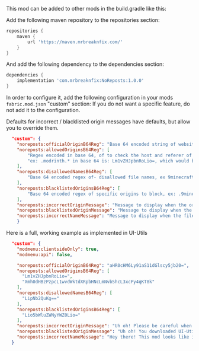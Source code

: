 This mod can be added to other mods in the build.gradle like this:

Add the following maven repository to the repositories section:
```groovy
repositories {
	maven {
		url 'https://maven.mrbreaknfix.com/'
	}
}
```
And add the following dependency to the dependencies section:
```groovy
dependencies {
    implementation 'com.mrbreaknfix:NoReposts:1.0.0'
}
```

In order to configure it, add the following configuration in your mods `fabric.mod.json` "custom" section:
If you do not want a specific feature, do not add it to the configuration.

Defaults for incorrect / blacklisted origin messages have defaults, but allow you to override them.
```json
  "custom": {
    "noreposts:officialOriginB64Reg": "Base 64 encoded string of website where your mod should be downloaded from",
    "noreposts:allowedOriginsB64Reg": [
        "Regex encoded in base 64, of to check the host and referer of the download's origin",
        "ex: .modrinth.* in base 64 is: Lm1vZHJpbnRoLio=, which would be put here"
    ],
    "noreposts:disallowedNamesB64Reg": [
        "Base 64 encoded regex of- disallowed file names, ex 9minecraft usally contains 'Mod' in the name, so we can block it"
    ],
    "noreposts:blacklistedOriginsB64Reg": [
        "Base 64 encoded regex of specific origins to block, ex: .9minecraft.* which cannot trigger by mistake"
    ],
    "noreposts:incorrectOriginMessage": "Message to display when the origin is incorrect",
    "noreposts:blacklistedOriginMessage": "Message to display when the origin is blacklisted",
    "noreposts:incorrectNameMessage": "Message to display when the file name is incorrect"
    }
```

Here is a full, working example as implemented in UI-Utils
```json
  "custom": {
    "modmenu:clientsideOnly": true,
    "modmenu:api": false,

    "noreposts:officialOriginB64Reg": "aHR0cHM6Ly91aS11dGlscy5jb20=",
    "noreposts:allowedOriginsB64Reg": [
      "Lm1vZHJpbnRoLio=",
      "Xmh0dHBzPzpcL1wvdWktdXRpbHNcLmNvbShcL3xcPy4qKT8k"
    ],
    "noreposts:disallowedNamesB64Reg": [
      "LipNb2QuKg=="
    ],
    "noreposts:blacklistedOriginsB64Reg": [
      "Lio5bWluZWNyYWZ0Lio="
    ],
    "noreposts:incorrectOriginMessage": "Uh oh! Please be careful when downloading mods from unofficial sources, many websites are known to repost mods without permission, put malware into their mods, steal your data, and violate licenses.",
    "noreposts:blacklistedOriginMessage": "Uh oh! You downloaded UI-Utils from a blacklisted source! Blacklisted sources are known to host malware, and violate licenses.",
    "noreposts:incorrectNameMessage": "Hey there! This mod looks like it could have been tampered with. Please download it from the official source to ensure your safety."
  }
```



